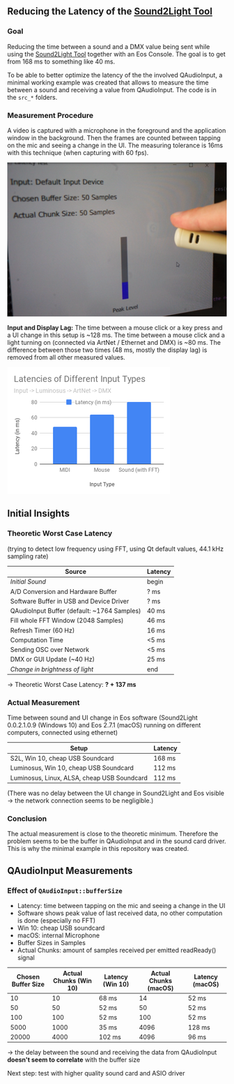 ## Reducing the Latency of the [Sound2Light Tool](https://github.com/ETCLabs/Sound2Light)

### Goal

Reducing the time between a sound and a DMX value being sent while using the [Sound2Light Tool](https://github.com/ETCLabs/Sound2Light) together with an Eos Console. The goal is to get from 168 ms to something like 40 ms.

To be able to better optimize the latency of the the involved QAudioInput, a minimal working example was created that allows to measure the time between a sound and receiving a value from QAudioInput. The code is in the `src_*` folders.

### Measurement Procedure

A video is captured with a microphone in the foreground and the application window in the background. Then the frames are counted between tapping on the mic and seeing a change in the UI. The measuring tolerance is 16ms with this technique (when capturing with 60 fps).

![Test Setup](images/latency-test-setup.png)

**Input and Display Lag:** The time between a mouse click or a key press and a UI change in this setup is ~128 ms. The time between a mouse click and a light turning on (connected via ArtNet / Ethernet and DMX) is ~80 ms. The difference between those two times (48 ms, mostly the display lag) is removed from all other measured values.

![Input Latencies](images/input_latencies_luminosus.png)

## Initial Insights

### Theoretic Worst Case Latency

(trying to detect low frequency using FFT, using Qt default values, 44.1 kHz sampling rate)

| Source | Latency |
| --- | --- |
| *Initial Sound* | begin |
| A/D Conversion and Hardware Buffer | ? ms |
| Software Buffer in USB and Device Driver | ? ms |
| QAudioInput Buffer (default: ~1764 Samples) | 40 ms |
| Fill whole FFT Window (2048 Samples) | 46 ms |
| Refresh Timer (60 Hz) | 16 ms |
| Computation Time | <5 ms |
| Sending OSC over Network | <5 ms |
| DMX or GUI Update (~40 Hz) | 25 ms |
| *Change in brightness of light* | end |

-> Theoretic Worst Case Latency: **? + 137 ms**

### Actual Measurement

Time between sound and UI change in Eos software (Sound2Light 0.0.2.1.0.9 (Windows 10) and Eos 2.7.1 (macOS) running on different computers, connected using ethernet)

| Setup | Latency |
| --- | --- |
| S2L, Win 10, cheap USB Soundcard |  168 ms |
| Luminosus, Win 10, cheap USB Soundcard | 112 ms |
| Luminosus, Linux, ALSA, cheap USB Soundcard | 112 ms |

(There was no delay between the UI change in Sound2Light and Eos visible -> the network connection seems to be negligible.)

### Conclusion

The actual measurement is close to the theoretic minimum. Therefore the problem seems to be the buffer in QAudioInput and in the sound card driver. This is why the minimal example in this repository was created.

## QAudioInput Measurements

### Effect of `QAudioInput::bufferSize`

- Latency: time between tapping on the mic and seeing a change in the UI
- Software shows peak value of last received data, no other computation is done (especially no FFT)
- Win 10: cheap USB soundcard
- macOS: internal Microphone
- Buffer Sizes in Samples
- Actual Chunks: amount of samples received per emitted readReady() signal

| Chosen Buffer Size | Actual Chunks (Win 10) | Latency (Win 10) | Actual Chunks (macOS) | Latency (macOS) |
| --- | --- | --- | --- | --- |
| 10 | 10 | 68 ms | 14 | 52 ms |
| 50 | 50 | 52 ms | 50 | 52 ms |
| 100 | 100 | 52 ms | 100 | 52 ms |
| 5000 | 1000 | 35 ms | 4096 | 128 ms |
| 20000 | 4000 | 102 ms | 4096 | 96 ms |

-> the delay between the sound and receiving the data from QAudioInput **doesn't seem to correlate** with the buffer size

Next step: test with higher quality sound card and ASIO driver
